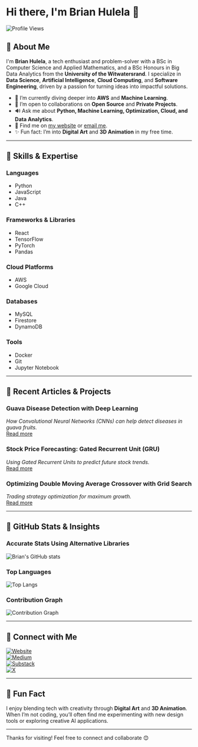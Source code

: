 # Hi there, I'm Brian Hulela 👋

![Profile Views](https://komarev.com/ghpvc/?username=brianhulela&color=blueviolet)

## 🔧 About Me

I'm **Brian Hulela**, a tech enthusiast and problem-solver with a BSc in Computer Science and Applied Mathematics, and a BSc Honours in Big Data Analytics from the **University of the Witwatersrand**. I specialize in **Data Science**, **Artificial Intelligence**, **Cloud Computing**, and **Software Engineering**, driven by a passion for turning ideas into impactful solutions.

- 🌱 I’m currently diving deeper into **AWS** and **Machine Learning**.
- 👯️ I’m open to collaborations on **Open Source** and **Private Projects**.
- 🔊 Ask me about **Python, Machine Learning, Optimization, Cloud, and Data Analytics**.
- 📢 Find me on [my website](https://hulela.co.za/) or [email me](mailto:info@hulela.co.za).
- ✨ Fun fact: I’m into **Digital Art** and **3D Animation** in my free time.

---

## 🔧 Skills & Expertise

### **Languages**
- Python
- JavaScript
- Java
- C++

### **Frameworks & Libraries**
- React
- TensorFlow
- PyTorch
- Pandas

### **Cloud Platforms**
- AWS
- Google Cloud

### **Databases**
- MySQL
- Firestore
- DynamoDB

### **Tools**
- Docker
- Git
- Jupyter Notebook

---

## 📖 Recent Articles & Projects

### **Guava Disease Detection with Deep Learning**
*How Convolutional Neural Networks (CNNs) can help detect diseases in guava fruits.*  
[Read more](https://medium.com/@brianhulela/guava-disease-detection-with-deep-learning-94c20827b18a)

### **Stock Price Forecasting: Gated Recurrent Unit (GRU)**
*Using Gated Recurrent Units to predict future stock trends.*  
[Read more](https://medium.com/@brianhulela/stock-price-forecasting-gated-recurrent-unit-gru-4d5a6b7e9f0e)

### **Optimizing Double Moving Average Crossover with Grid Search**
*Trading strategy optimization for maximum growth.*  
[Read more](https://medium.com/@brianhulela/optimizing-double-moving-average-crossover-with-grid-search-6d7e8f9b0c3a)

---

## 🎯 GitHub Stats & Insights

### **Accurate Stats Using Alternative Libraries**
![Brian's GitHub stats](https://github-readme-stats.vercel.app/api?username=brianhulela&show_icons=true&theme=radical&hide=issues)

### **Top Languages**
![Top Langs](https://github-readme-stats.vercel.app/api/top-langs/?username=brianhulela&layout=compact&theme=radical&langs_count=8)

### **Contribution Graph**
![Contribution Graph](https://github-readme-activity-graph.vercel.app/graph?username=brianhulela&theme=github)

---

## 📢 Connect with Me

[![Website](https://img.shields.io/badge/Website-Hulela-blue)](https://hulela.co.za/)  
[![Medium](https://img.shields.io/badge/Medium-%40brianhulela-green)](https://medium.com/@brianhulela)  
[![Substack](https://img.shields.io/badge/Substack-%40brianhulela-orange)](https://substack.com/@brianhulela)  
[![X](https://img.shields.io/badge/Twitter-%40BrianHulela-blue)](https://x.com/BrianHulela)

---

## 🔹 Fun Fact
I enjoy blending tech with creativity through **Digital Art** and **3D Animation**. When I’m not coding, you’ll often find me experimenting with new design tools or exploring creative AI applications.

---

Thanks for visiting! Feel free to connect and collaborate 😊

